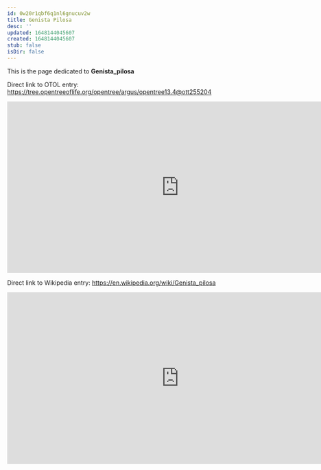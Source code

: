 ```yaml
---
id: 0w20r1qbf6q1nl6gnucuv2w
title: Genista Pilosa
desc: ''
updated: 1648144045607
created: 1648144045607
stub: false
isDir: false
---
```

This is the page dedicated to **Genista_pilosa**


Direct link to OTOL entry: https://tree.opentreeoflife.org/opentree/argus/opentree13.4@ott255204



<html>
    <body>
    <iframe src="https://tree.opentreeoflife.org/opentree/argus/opentree13.4@ott255204"
    width="800" height="400" frameborder="0" allowfullscreen> </iframe>
    </body>
</html>
    


Direct link to Wikipedia entry: https://en.wikipedia.org/wiki/Genista_pilosa



<html>
    <body>
    <iframe src="https://en.wikipedia.org/wiki/Genista_pilosa"
    width="800" height="400" frameborder="0" allowfullscreen> </iframe>
    </body>
</html>
    
